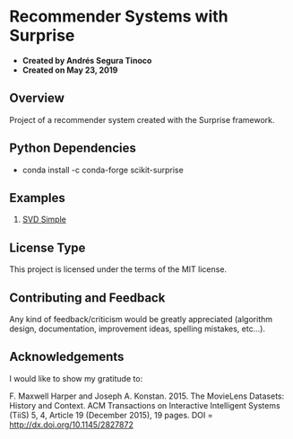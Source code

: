 # Recommender Systems with Surprise
- **Created by Andrés Segura Tinoco**
- **Created on May 23, 2019**

## Overview
Project of a recommender system created with the Surprise framework.

## Python Dependencies
- conda install -c conda-forge scikit-surprise 

## Examples
1. <a href="https://ansegura7.github.io/RS_Surprise/pages/SVD_Simple.html" >SVD Simple</a>

## License Type
This project is licensed under the terms of the MIT license.

## Contributing and Feedback
Any kind of feedback/criticism would be greatly appreciated (algorithm design, documentation, improvement ideas, spelling mistakes, etc...).

## Acknowledgements
I would like to show my gratitude to:

F. Maxwell Harper and Joseph A. Konstan. 2015. The MovieLens Datasets: History and Context. ACM Transactions on Interactive Intelligent Systems (TiiS) 5, 4, Article 19 (December 2015), 19 pages. DOI = http://dx.doi.org/10.1145/2827872
